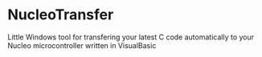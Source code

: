 # NucleoTransfer
Little Windows tool for transfering your latest C code automatically to your Nucleo microcontroller written in VisualBasic 
